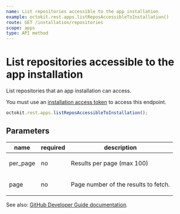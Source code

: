 ```yaml
---
name: List repositories accessible to the app installation
example: octokit.rest.apps.listReposAccessibleToInstallation()
route: GET /installation/repositories
scope: apps
type: API method
---
```


# List repositories accessible to the app installation

List repositories that an app installation can access.

You must use an [installation access token](https://docs.github.com/apps/building-github-apps/authenticating-with-github-apps/#authenticating-as-an-installation) to access this endpoint.

```js
octokit.rest.apps.listReposAccessibleToInstallation();
```

## Parameters

<table>
  <thead>
    <tr>
      <th>name</th>
      <th>required</th>
      <th>description</th>
    </tr>
  </thead>
  <tbody>
    <tr><td>per_page</td><td>no</td><td>

Results per page (max 100)

</td></tr>
<tr><td>page</td><td>no</td><td>

Page number of the results to fetch.

</td></tr>
  </tbody>
</table>

See also: [GitHub Developer Guide documentation](https://docs.github.com/rest/reference/apps#list-repositories-accessible-to-the-app-installation).
